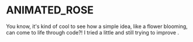 # ANIMATED_ROSE

You know, it's kind of cool to see how a simple idea, like a flower blooming, can come to life through code?!
I tried a little and still trying to improve .
